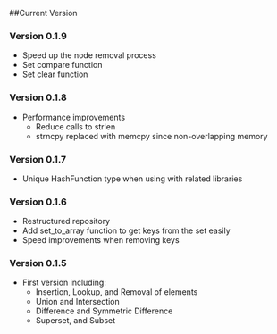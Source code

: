 ##Current Version

### Version 0.1.9
* Speed up the node removal process
* Set compare function
* Set clear function

### Version 0.1.8
* Performance improvements
    * Reduce calls to strlen
    * strncpy replaced with memcpy since non-overlapping memory

### Version 0.1.7
* Unique HashFunction type when using with related libraries

### Version 0.1.6
* Restructured repository
* Add set_to_array function to get keys from the set easily
* Speed improvements when removing keys

### Version 0.1.5
* First version including:
   * Insertion, Lookup, and Removal of elements
   * Union and Intersection
   * Difference and Symmetric Difference
   * Superset, and Subset
